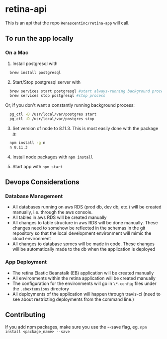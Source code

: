 # retina-api

This is an api that the repo ```Renascentinc/retina-app``` will call.

## To run the app locally

### On a Mac

1. Install postgresql with <br>
  ```sh
    brew install postgresql
  ```

2. Start/Stop postgresql server with
  ```sh
    brew services start postgresql #start always-running background process
    brew services stop postgresql #stop process
  ```
  Or, if you don't want a constantly running background process:
  ```sh
    pg_ctl -D /usr/local/var/postgres start
    pg_ctl -D /usr/local/var/postgres stop
  ```

3. Set version of node to 8.11.3. This is most easily done with the package [n](https://github.com/tj/n):
  ```sh
    npm install -g n
    n 8.11.3
  ```

4. Install node packages with `npm install`

5. Start app with `npm start`

## Devops Considerations

### Database Management
- All databases running on aws RDS (prod db, dev db, etc.) will be created manually, i.e. through the aws console.
- All tables in aws RDS will be created manually
- All changes to table structure in aws RDS will be done manually. These changes need to somehow be reflected in the schemas in the git repository so that the local development environment will mimic the cloud environment
- All changes to database sprocs will be made in code. These changes will be automatically made to the db when the application is deployed

### App Deployment
- The retina Elastic Beanstalk (EB) application will be created manually
- All environments within the retina application will be created manually
- The configuration for the environments will go in `\*.config` files under the `.ebextensions` directory
- All deployments of the application will happen through travis-ci (need to see about restricting deployments from the command line.)


## Contributing
If you add npm packages, make sure you use the --save flag, eg. `npm install <package_name> --save`
